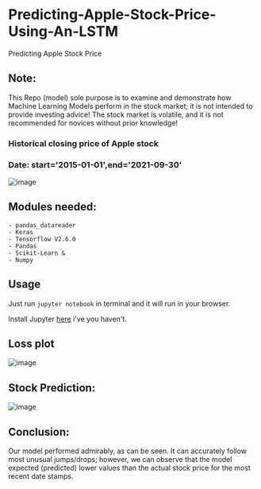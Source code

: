# Predicting-Apple-Stock-Price-Using-An-LSTM 
Predicting Apple Stock Price 

## Note:
This Repo (model) sole purpose is to examine and demonstrate how Machine Learning Models perform in the stock market; it is not intended to provide investing advice! The stock market is volatile, and it is not recommended for novices without prior knowledge!

### Historical closing price of Apple stock 
### Date: start='2015-01-01',end='2021-09-30' 

![image](https://user-images.githubusercontent.com/86415241/139526167-7d5db401-1659-4938-9f72-b201baec52a3.png) 

## Modules needed: 
```
- pandas_datareader
- Keras
- Tensorflow V2.6.0
- Pandas 
- Scikit-Learn & 
- Numpy
```

## Usage

Just run `jupyter notebook` in terminal and it will run in your browser.

Install Jupyter [here](http://jupyter.readthedocs.io/en/latest/install.html) i've you haven't.

## Loss plot

![image](https://user-images.githubusercontent.com/86415241/139526265-ad8e6d0e-63b0-4834-bffd-b8cab25114cb.png)


## Stock Prediction:

![image](https://user-images.githubusercontent.com/86415241/139526285-0a3cb93c-daba-43b9-8e56-0cc98528e48c.png)

## Conclusion:
Our model performed admirably, as can be seen. It can accurately follow most unusual jumps/drops; however, we can observe that the model expected (predicted) lower values than the actual stock price for the most recent date stamps.
 
